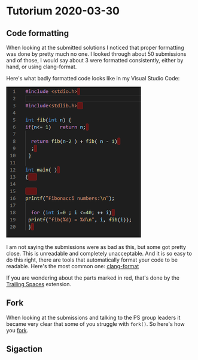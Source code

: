 # Tutorium 2020-03-30

## Code formatting

When looking at the submitted solutions I noticed that proper formatting was done by pretty much no one. I looked through about 50 submissions and of those, I would say about 3 were formatted consistently, either by hand, or using clang-format.

Here's what badly formatted code looks like in my Visual Studio Code:

![Ugly](clang-format/ugly.png)

I am not saying the submissions were as bad as this, but some got pretty close. This is unreadable and completely unacceptable. And it is so easy to do this right, there are tools that automatically format your code to be readable. Here's the most common one: [clang-format](clang-format/README.md)

If you are wondering about the parts marked in red, that's done by the [Trailing Spaces](https://marketplace.visualstudio.com/items?itemName=shardulm94.trailing-spaces) extension.

## Fork

When looking at the submissions and talking to the PS group leaders it became very clear that some of you struggle with `fork()`. So here's how you [fork](fork/README.md).

## Sigaction
